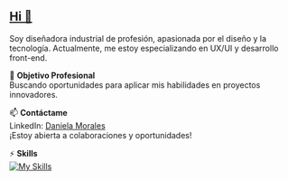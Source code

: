 <h2 style="text-decoration: underline;">Hi 👾</h2>

Soy diseñadora industrial de profesión, apasionada por el diseño y la tecnología. Actualmente, me estoy especializando en UX/UI y desarrollo front-end.

🌱 **Objetivo Profesional**  
Buscando oportunidades para aplicar mis habilidades en proyectos innovadores.

📫 **Contáctame**  
LinkedIn: [Daniela Morales](https://www.linkedin.com/in/daniela-morales-mel%C3%A9ndez-761660137/)  
¡Estoy abierta a colaboraciones y oportunidades!

⚡ **Skills**  
[![My Skills](https://skillicons.dev/icons?i=js,html,css,figma,bootstrap,vue,ai,sass)](https://skillicons.dev)
